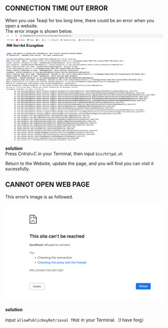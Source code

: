 
## CONNECTION TIME OUT ERROR ##

When you use Teaql for too long time, there could be an error when you open a website.  
The error image is shown below. 
![](images/640.png)


**solution**  
Press Cntrol+C in your Terminal, then input `bin/httpd.sh`  

Return to the Website, update the page, and you will find you can visit it sucessfully.  



## CANNOT OPEN WEB PAGE ##

This error‘s image is as followed.  

![](images/650.png)



**solution**

input `allowPublicKeyRetrieval TRUE` in your Terminal.（I have forg） 
